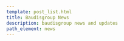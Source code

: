 ```yaml
---
template: post_list.html
title: Baudisgroup News
description: baudisgroup news and updates
path_element: news
---
```


